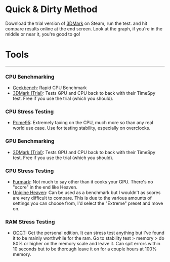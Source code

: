 # Quick & Dirty Method

Download the trial version of [3DMark](https://store.steampowered.com/app/223850/3DMark/) on Steam, run the test. and hit compare results online at the end screen. Look at the graph, if you're in the middle or near it, you're good to go!

# Tools

---
### CPU Benchmarking
- [Geekbench](https://www.geekbench.com/): Rapid CPU Benchmark
- [3DMark (Trial)](https://store.steampowered.com/app/223850/3DMark/): Tests GPU and CPU back to back with their TimeSpy test. Free if you use the trial (which you should).


### CPU Stress Testing
- [Prime95](https://www.guru3d.com/files-details/prime95-download.html): Extremely taxing on the CPU, much more so than any real world use case. Use for testing stability, especially on overclocks.

### GPU Benchmarking
- [3DMark (Trial)](https://store.steampowered.com/app/223850/3DMark/): Tests GPU and CPU back to back with their TimeSpy test. Free if you use the trial (which you should).

### GPU Stress Testing
- [Furmark](https://geeks3d.com/furmark/): Not much to say other than it cooks your GPU. There's no "score" in the end like Heaven.
- [Unigine Heaven](https://benchmark.unigine.com/heaven): Can be used as a benchmark but I wouldn't as scores are very difficult to compare. This is due to the various amounts of settings you can choose from, I'd select the "Extreme" preset and move on.

### RAM Stress Testing
- [OCCT](https://www.ocbase.com/download): Get the personal edition. It can stress test anything but I've found it to be mainly worthwhile for the ram. Go to stability test > memory > do 80% or higher on the memory scale and leave it. Can spit errors within 10 seconds but to be thorough leave it on for a couple hours at 100% memory.
